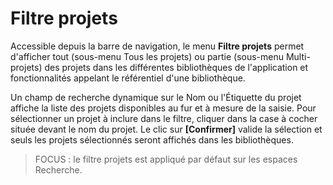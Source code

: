 # Filtre projets

Accessible depuis la barre de navigation, le menu **Filtre projets** permet d'afficher tout (sous-menu Tous les projets) ou partie (sous-menu Multi-projets) des projets dans les différentes bibliothèques de l'application et fonctionnalités appelant le référentiel d'une bibliothèque.

Un champ de recherche dynamique sur le Nom ou l'Étiquette du projet affiche la liste des projets disponibles au fur et à mesure de la saisie.
Pour sélectionner un projet à inclure dans le filtre, cliquer dans la case à cocher située devant le nom du projet.
Le clic sur **[Confirmer]** valide la sélection et seuls les projets sélectionnés seront affichés dans les bibliothèques.
>FOCUS : le filtre projets est appliqué par défaut sur les espaces Recherche.

<!--stackedit_data:
eyJoaXN0b3J5IjpbLTEzMTAwODEwODddfQ==
-->

